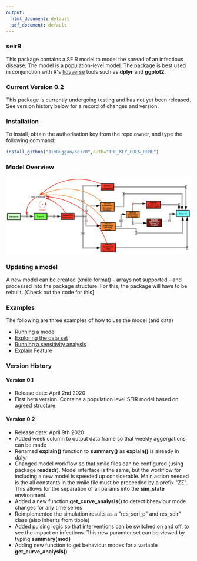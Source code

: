 ```yaml
---
output:
  html_document: default
  pdf_document: default
---
```

### seirR 
This package contains a SEIR model to model the spread of an infectious disease. The model is a population-level model. The package is best used in conjunction with R's [tidyverse](https://www.tidyverse.org) tools such as **dplyr** and **ggplot2**.


### Current Version 0.2
This package is currently undergoing testing and has not yet been released. See version history below for a record of changes and version.



### Installation
To install, obtain the authorisation key from the repo owner, and type the following command:

```R
install_github("JimDuggan/seirR",auth="THE_KEY_GOES_HERE")
```

### Model Overview
![](https://github.com/JimDuggan/seirR/blob/master/data-raw/Images/ModelStructure.png)

### Updating a model
A new model can be created (xmile format) - arrays not supported - and processed into the package structure. For this, the package will have to be rebuilt. [Check out the code for this]

### Examples
The following are three examples of how to use the model (and data)

- [Running a model](
https://github.com/JimDuggan/seirR/tree/master/data-raw/Examples/01%20Run%20Model)
- [Exploring the data set](
https://github.com/JimDuggan/seirR/tree/master/data-raw/Examples/02%20Explore%20Data)
- [Running a sensitivity analysis](
https://github.com/JimDuggan/seirR/tree/master/data-raw/Examples/03%20Sensitivity)
- [Explain Feature](
https://github.com/JimDuggan/seirR/tree/master/data-raw/Examples/04%20Explain%20Feature)

### Version History
#### Version 0.1
* Release date: April 2nd 2020
* First beta version. Contains a population level SEIR model based on agreed structure. 

#### Version 0.2
* Release date: April 9th 2020
* Added week column to output data frame so that weekly aggergations can be made
* Renamed **explain()** function to **summary()** as **explain()** is already in dplyr
* Changed model workflow so that xmile files can be configured (using package **readsdr**). Model interface is the same, but the workflow for including a new model is speeded up considerable. Main action needed is the all constants in the xmile file must be preceeded by a prefix "ZZ". This allows for the separation of all params into the **sim_state** environment.
* Added a new function **get_curve_analysis()** to detect bheaviour mode changes for any time series
* Reimplemented the simulation results as a "res_seri_p" and res_seir" class (also inherits from tibble)
* Added pulsing logic so that interventions can be switched on and off, to see the impact on infections. This new paramter set can be viewed by typing **summary(mod)**
* Adding new function to get behaviour modes for a variable **get_curve_analysis()**

